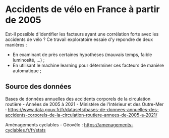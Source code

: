 # Accidents de vélo en France à partir de 2005 

Est-il possible d'identifier les facteurs ayant une corrélation forte avec les accidents de vélo ? Ce travail exploratoire essaie d'y repondre de deux manières :

* En examinant de près certaines hypothèses (mauvais temps, faible luminosité, ...) ;
* En utilisant le machine learning pour déterminer ces facteurs de manière automatique ;  

## Source des données 

Bases de données annuelles des accidents corporels de la circulation routière - Années de 2005 à 2021 -  Ministère de l'Intérieur et des Outre-Mer : https://www.data.gouv.fr/fr/datasets/bases-de-donnees-annuelles-des-accidents-corporels-de-la-circulation-routiere-annees-de-2005-a-2021/

Aménagements cyclables - Géovélo : https://amenagements-cyclables.fr/fr/stats 


 